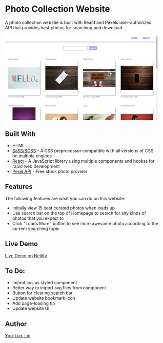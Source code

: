 # Photo Collection Website

A photo collection webstie is built with React and Pexels user-authorized API that provides best photos for searching and download.

<img src="https://github.com/urlun0404/photowebsite-react/blob/main/homepage.png?raw=true" alt="Photo Website Image" style="width: 500px;"/>

## Built With

- HTML
- [SaSS/SCSS](https://sass-lang.com/ "SaSS official website") - A CSS preprocessor compatible with all versions of CSS on multiple engines
- [React](https://reactjs.org/ "React official website") - A JavaScript library using multiple components and hookss for rapid web development
- [Pexel API](https://www.pexels.com/ "Pexels official website") - Free stock photo provider

## Features

The following features are what you can do on this website:

- Initially view 15 best curated photos when loads up
- Use search bar on the top of Homepage to search for any kinds of photos that you expect to
- Click "Loads More" button to see more awesome photo according to the current searching topic

## Live Demo

[Live Demo on Netlify](https://react-photo-website.netlify.app/)

## To Do:

- Improt css as styled component
- Better way to import svg files from component
- Button for clearing search bar
- Update website bookmark icon
- Add page-loading tip
- Update website UI

## Author

[You-Lun, Lin](https://urlun0404.netlify.app/index.html)
